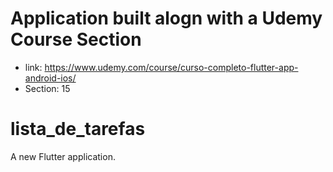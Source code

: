 # Application built alogn with a Udemy Course Section
 - link: https://www.udemy.com/course/curso-completo-flutter-app-android-ios/
 - Section: 15

# lista_de_tarefas

A new Flutter application.
